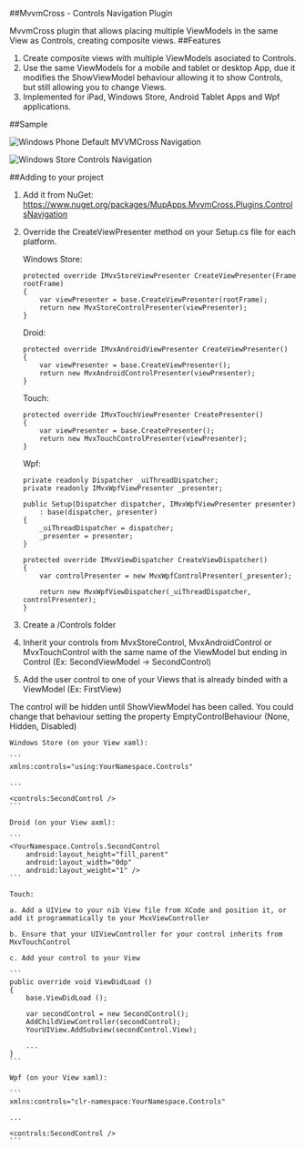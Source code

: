 ##MvvmCross - Controls Navigation Plugin 

MvvmCross plugin that allows placing multiple ViewModels in the same View as Controls, creating composite views.
##Features
1. Create composite views with multiple ViewModels asociated to Controls.
2. Use the same ViewModels for a mobile and tablet or desktop App, due it modifies the ShowViewModel behaviour allowing it to show Controls, but still allowing you to change Views.
3. Implemented for iPad, Windows Store, Android Tablet Apps and Wpf applications.

##Sample

![Windows Phone Default MVVMCross Navigation](http://i.imgur.com/iSniJEjh.png)

![Windows Store Controls Navigation](http://i.imgur.com/yeBFtXs.png)

##Adding to your project

1. Add it from NuGet: https://www.nuget.org/packages/MupApps.MvvmCross.Plugins.ControlsNavigation

2. Override the CreateViewPresenter method on your Setup.cs file for each platform.
	
	Windows Store:
	```
	protected override IMvxStoreViewPresenter CreateViewPresenter(Frame rootFrame)
    {
        var viewPresenter = base.CreateViewPresenter(rootFrame);
        return new MvxStoreControlPresenter(viewPresenter);
    }
	```

	Droid:
	```
	protected override IMvxAndroidViewPresenter CreateViewPresenter()
    {
        var viewPresenter = base.CreateViewPresenter();
        return new MvxAndroidControlPresenter(viewPresenter);
    }
	```

	Touch:
	```
	protected override IMvxTouchViewPresenter CreatePresenter()
	{
        var viewPresenter = base.CreatePresenter();
        return new MvxTouchControlPresenter(viewPresenter);
	}
	```

	Wpf:
	```
	private readonly Dispatcher _uiThreadDispatcher;
    private readonly IMvxWpfViewPresenter _presenter;

	public Setup(Dispatcher dispatcher, IMvxWpfViewPresenter presenter)
        : base(dispatcher, presenter)
    {
        _uiThreadDispatcher = dispatcher;
        _presenter = presenter;
    }
	
	protected override IMvxViewDispatcher CreateViewDispatcher()
    {
        var controlPresenter = new MvxWpfControlPresenter(_presenter);
       
        return new MvxWpfViewDispatcher(_uiThreadDispatcher, controlPresenter);
    }
	```

3. Create a /Controls folder
4. Inherit your controls from MvxStoreControl, MvxAndroidControl or MvxTouchControl with the same name of the ViewModel but ending in Control (Ex: SecondViewModel -> SecondControl)
5. Add the user control to one of your Views that is already binded with a ViewModel (Ex: FirstView)

The control will be hidden until ShowViewModel has been called. You could change that behaviour setting the property EmptyControlBehaviour (None, Hidden, Disabled)

	Windows Store (on your View xaml):
	
	```
	xmlns:controls="using:YourNamespace.Controls"

	...

	<controls:SecondControl />
	```

	Droid (on your View axml):
	
	```
	<YourNamespace.Controls.SecondControl
        android:layout_height="fill_parent"
        android:layout_width="0dp"
        android:layout_weight="1" />
	```

	Touch:
	
	a. Add a UIView to your nib View file from XCode and position it, or add it programmatically to your MvxViewController
	
	b. Ensure that your UIViewController for your control inherits from MxvTouchControl
	
	c. Add your control to your View

	```
	public override void ViewDidLoad ()
	{
		base.ViewDidLoad ();

		var secondControl = new SecondControl();
        AddChildViewController(secondControl);
        YourUIView.AddSubview(secondControl.View);

		...
	}
	```

	Wpf (on your View xaml):
	
	```
	xmlns:controls="clr-namespace:YourNamespace.Controls"

	...

	<controls:SecondControl />
	```
